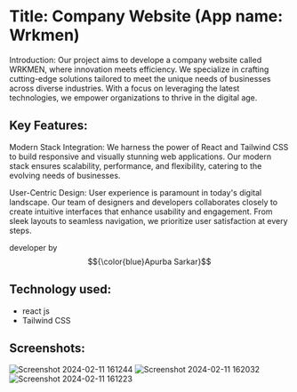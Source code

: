 # Title: Company Website (App name: Wrkmen)

Introduction:
Our project aims to develope a company website called WRKMEN, where innovation meets efficiency. We specialize in crafting cutting-edge solutions tailored to meet the unique needs of businesses across diverse industries. With a focus on leveraging the latest technologies, we empower organizations to thrive in the digital age.

## Key Features:

Modern Stack Integration: We harness the power of React and Tailwind CSS to build responsive and visually stunning web applications. Our modern stack ensures scalability, performance, and flexibility, catering to the evolving needs of businesses.

User-Centric Design: User experience is paramount in today's digital landscape. Our team of designers and developers collaborates closely to create intuitive interfaces that enhance usability and engagement. From sleek layouts to seamless navigation, we prioritize user satisfaction at every steps.

developer by  $${\color{blue}Apurba Sarkar}$$ 

## Technology used:
- react js
- Tailwind CSS
  
## Screenshots:
![Screenshot 2024-02-11 161244](https://github.com/apurba-sarkar/wrkmen/assets/127435292/6dc50953-ad2b-4b12-9fd8-44773e3e8bd9)
![Screenshot 2024-02-11 162032](https://github.com/apurba-sarkar/wrkmen/assets/127435292/dc8219e7-759e-4854-a7a1-c65f33ee3400)
![Screenshot 2024-02-11 161223](https://github.com/apurba-sarkar/wrkmen/assets/127435292/77221732-721f-4882-a1b2-4283e85672e1)
